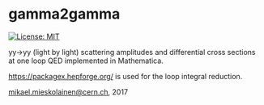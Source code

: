 # gamma2gamma

[![License: MIT](https://img.shields.io/badge/License-MIT-yellow.svg)](https://opensource.org/licenses/MIT)

yy->yy (light by light) scattering amplitudes and differential cross sections at one loop QED implemented in Mathematica.


https://packagex.hepforge.org/ is used for the loop integral reduction.

mikael.mieskolainen@cern.ch, 2017
